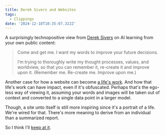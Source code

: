 ```yaml
---
title: Derek Sivers and Websites
tags:
  - Clippings
date: '2024-12-18T10:35:07.322Z'
---
```


A surprisingly technopositive view from [Derek Sivers](https://sive.rs/getme) on AI learning from your own public content:

> Come and get me. I want my words to improve your future decisions.
>
> I’m trying to thoroughly write my thought processes, values, and worldview, so that you can remember it, re-create it and improve upon it. (Remember me. Re-create me. Improve upon me.)

Another case for how a website can become [a life's work](https://austinkleon.com/2020/09/09/15-years-of-blogging-and-3-reasons-to-keep-going/). And how that life's work can have impact, even if it's obfuscated. Perhaps that's the ego-less way of viewing it, assuming your words and images will be taken out of context and converted to a single data point in a larger model.

Though, a site unto itself is still more inspiring since it's a portrait of a life. We're wired for that. There's more meaning to derive from an individual than a summarized report.

So I think I'll [keep at it](/firstblogversary).
